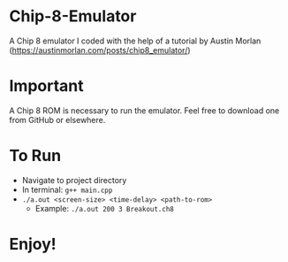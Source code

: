 # Chip-8-Emulator
A Chip 8 emulator I coded with the help of a tutorial by Austin Morlan (https://austinmorlan.com/posts/chip8_emulator/)

# Important
A Chip 8 ROM is necessary to run the emulator. Feel free to download one from GitHub or elsewhere.

# To Run
- Navigate to project directory
- In terminal: `g++ main.cpp`
- `./a.out <screen-size> <time-delay> <path-to-rom>`
  - Example: `./a.out 200 3 Breakout.ch8`
  
# Enjoy!
